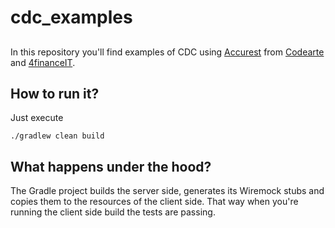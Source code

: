 # cdc_examples

## 

In this repository you'll find examples of CDC using [Accurest](https://github.com/Codearte/accurest) 
from [Codearte](https://github.com/Codearte) and [4financeIT](https://github.com/4finance).

## How to run it?

Just execute

```
./gradlew clean build
```

## What happens under the hood?

The Gradle project builds the server side, generates its Wiremock stubs and copies them to the resources of the client side.
That way when you're running the client side build the tests are passing.